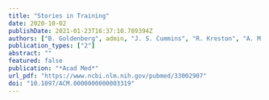 ```yaml
---
title: "Stories in Training"
date: 2020-10-02
publishDate: 2021-01-23T16:37:10.789394Z
authors: ["B. Goldenberg", admin, "J. S. Cummins", "R. Kreston", "A. M. Gramelspacher", "R. King"]
publication_types: ["2"]
abstract: ""
featured: false
publication: "*Acad Med*"
url_pdf: "https://www.ncbi.nlm.nih.gov/pubmed/33002907"
doi: "10.1097/ACM.0000000000003319"
---
```


